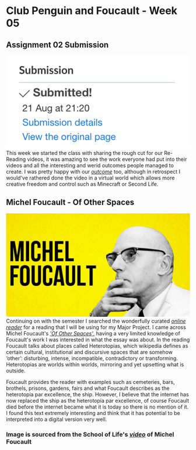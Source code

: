 # Club Penguin and Foucault - Week 05
## Assignment 02 Submission
![](submission2.png)
This week we started the class with sharing the rough cut for our Re-Reading videos, it was amazing to see the work everyone had put into their videos and all the interesting and werid outcomes people managed to create. I was pretty happy with our [*outcome*](https://www.youtube.com/watch?v=hxVLtIr6eNs) too, although in retrospect I would've rathered done the video in a virtual world which allows more creative freedom and control such as Minecraft or Second Life.
## Michel Foucault - Of Other Spaces
![](foucault.jpg)
Continuing on with the semester I searched the wonderfully curated [*online reader*](http://digbeyond.com/readme/phplist.php?course=Code-Words) for a reading that I will be using for my Major Project. I came across Michel Foucault's [*'Of Other Spaces'*](https://web.mit.edu/allanmc/www/foucault1.pdf), having a very limited knowledge of Foucault's work I was interested in what the essay was about. In the reading Foucault talks about places called Heterotopias, which wikipedia defines as certain cultural, institutional and discursive spaces that are somehow ‘other’: disturbing, intense, incompatible, contradictory or transforming. Heterotopias are worlds within worlds, mirroring and yet upsetting what is outside. 

Foucault provides the reader with examples such as cemeteries, bars, brothels, prisons, gardens, fairs and what Foucault describes as the heterotopia par excellence, the ship. However, I believe that the internet has now replaced the ship as the heterotopia par excellence, of course Foucault died before the internet became what it is today so there is no mention of it. I found this text extremely interesting and think that it has potential to be interpreted into a digital version very well. 

### Image is sourced from the School of Life's [*video*](https://www.youtube.com/watch?v=BBJTeNTZtGU) of Michel Foucault
